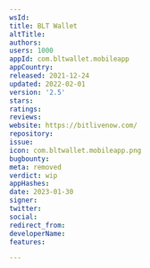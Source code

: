 ```yaml
---
wsId: 
title: BLT Wallet
altTitle: 
authors: 
users: 1000
appId: com.bltwallet.mobileapp
appCountry: 
released: 2021-12-24
updated: 2022-02-01
version: '2.5'
stars: 
ratings: 
reviews: 
website: https://bitlivenow.com/
repository: 
issue: 
icon: com.bltwallet.mobileapp.png
bugbounty: 
meta: removed
verdict: wip
appHashes: 
date: 2023-01-30
signer: 
twitter: 
social: 
redirect_from: 
developerName: 
features: 

---
```


